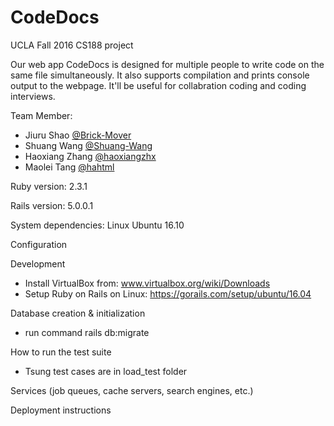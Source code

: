 # CodeDocs
UCLA Fall 2016 CS188 project

Our web app CodeDocs is designed for multiple people to write code on the same file simultaneously. It also supports compilation and prints console output to the webpage. It'll be useful for collabration coding and coding interviews.

Team Member:
  - Jiuru Shao [@Brick-Mover](https://github.com/Brick-Mover)
  - Shuang Wang [@Shuang-Wang](https://github.com/Shuang-Wang)
  - Haoxiang Zhang [@haoxiangzhx](https://github.com/haoxiangzhx)
  - Maolei Tang [@hahtml](https://github.com/hahtml)

Ruby version: 2.3.1

Rails version: 5.0.0.1

System dependencies: Linux Ubuntu 16.10

Configuration

Development
  - Install VirtualBox from: www.virtualbox.org/wiki/Downloads
  - Setup Ruby on Rails on Linux: https://gorails.com/setup/ubuntu/16.04

Database creation & initialization
  - run command rails db:migrate
  
How to run the test suite
  - Tsung test cases are in load_test folder

Services (job queues, cache servers, search engines, etc.)

Deployment instructions
 

